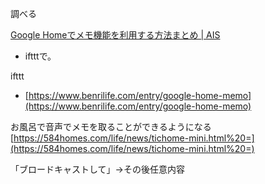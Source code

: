 
調べる



[Google Homeでメモ機能を利用する方法まとめ | AIS](https://ais.media/cat4/2386.php)
- iftttで。

ifttt
- [https://www.benrilife.com/entry/google-home-memo](https://www.benrilife.com/entry/google-home-memo)



お風呂で音声でメモを取ることができるようになる
[https://584homes.com/life/news/tichome-mini.html%20=](https://584homes.com/life/news/tichome-mini.html%20=)

「ブロードキャストして」→その後任意内容
